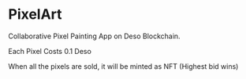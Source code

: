 # PixelArt

Collaborative Pixel Painting App on Deso Blockchain.

Each Pixel Costs 0.1 Deso

When all the pixels are sold, it will be minted as NFT (Highest bid wins)
